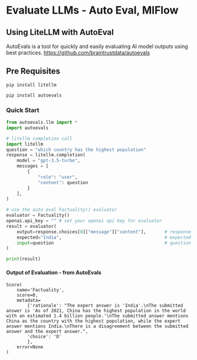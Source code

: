 # Evaluate LLMs - Auto Eval, MlFlow

## Using LiteLLM with AutoEval
AutoEvals is a tool for quickly and easily evaluating AI model outputs using best practices.
https://github.com/braintrustdata/autoevals

## Pre Requisites
```shell
pip install litellm
```
```shell
pip install autoevals
```

### Quick Start
```python
from autoevals.llm import *
import autoevals

# litellm completion call
import litellm
question = "which country has the highest population"
response = litellm.completion(
    model = "gpt-3.5-turbo",
    messages = [
        {
            "role": "user",
            "content": question
        }
    ],
)

# use the auto eval Factuality() evaluator
evaluator = Factuality()
openai.api_key = "" # set your openai api key for evaluator
result = evaluator(
    output=response.choices[0]["message"]["content"],       # response from litellm.completion()
    expected="India",                                       # expected output
    input=question                                          # question passed to litellm.completion
)

print(result)
```

#### Output of Evaluation - from AutoEvals
```shell
Score(
    name='Factuality', 
    score=0, 
    metadata=
        {'rationale': "The expert answer is 'India'.\nThe submitted answer is 'As of 2021, China has the highest population in the world with an estimated 1.4 billion people.'\nThe submitted answer mentions China as the country with the highest population, while the expert answer mentions India.\nThere is a disagreement between the submitted answer and the expert answer.", 
        'choice': 'D'
        }, 
    error=None
)
```











